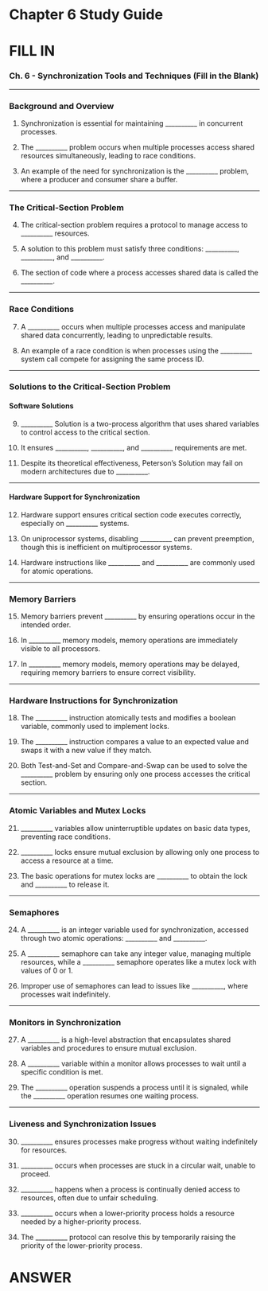 # Chapter 6 Study Guide

# FILL IN
### **Ch. 6 - Synchronization Tools and Techniques (Fill in the Blank)**

----------

### **Background and Overview**

1.  Synchronization is essential for maintaining __________ in concurrent processes.
    
2.  The __________ problem occurs when multiple processes access shared resources simultaneously, leading to race conditions.
    
3.  An example of the need for synchronization is the __________ problem, where a producer and consumer share a buffer.
    

----------

### **The Critical-Section Problem**

4.  The critical-section problem requires a protocol to manage access to __________ resources.
    
5.  A solution to this problem must satisfy three conditions: __________, __________, and __________.
    
6.  The section of code where a process accesses shared data is called the __________.
    

----------

### **Race Conditions**

7.  A __________ occurs when multiple processes access and manipulate shared data concurrently, leading to unpredictable results.
    
8.  An example of a race condition is when processes using the __________ system call compete for assigning the same process ID.
    

----------

### **Solutions to the Critical-Section Problem**

#### **Software Solutions**

9.  __________ Solution is a two-process algorithm that uses shared variables to control access to the critical section.
    
10.  It ensures __________, __________, and __________ requirements are met.
    
11.  Despite its theoretical effectiveness, Peterson’s Solution may fail on modern architectures due to __________.
    

----------

#### **Hardware Support for Synchronization**

12.  Hardware support ensures critical section code executes correctly, especially on __________ systems.
    
13.  On uniprocessor systems, disabling __________ can prevent preemption, though this is inefficient on multiprocessor systems.
    
14.  Hardware instructions like __________ and __________ are commonly used for atomic operations.
    

----------

### **Memory Barriers**

15.  Memory barriers prevent __________ by ensuring operations occur in the intended order.
    
16.  In __________ memory models, memory operations are immediately visible to all processors.
    
17.  In __________ memory models, memory operations may be delayed, requiring memory barriers to ensure correct visibility.
    

----------

### **Hardware Instructions for Synchronization**

18.  The __________ instruction atomically tests and modifies a boolean variable, commonly used to implement locks.
    
19.  The __________ instruction compares a value to an expected value and swaps it with a new value if they match.
    
20.  Both Test-and-Set and Compare-and-Swap can be used to solve the __________ problem by ensuring only one process accesses the critical section.
    

----------

### **Atomic Variables and Mutex Locks**

21.  __________ variables allow uninterruptible updates on basic data types, preventing race conditions.
    
22.  __________ locks ensure mutual exclusion by allowing only one process to access a resource at a time.
    
23.  The basic operations for mutex locks are __________ to obtain the lock and __________ to release it.
    

----------

### **Semaphores**

24.  A __________ is an integer variable used for synchronization, accessed through two atomic operations: __________ and __________.
    
25.  A __________ semaphore can take any integer value, managing multiple resources, while a __________ semaphore operates like a mutex lock with values of 0 or 1.
    
26.  Improper use of semaphores can lead to issues like __________, where processes wait indefinitely.
    

----------

### **Monitors in Synchronization**

27.  A __________ is a high-level abstraction that encapsulates shared variables and procedures to ensure mutual exclusion.
    
28.  A __________ variable within a monitor allows processes to wait until a specific condition is met.
    
29.  The __________ operation suspends a process until it is signaled, while the __________ operation resumes one waiting process.
    

----------

### **Liveness and Synchronization Issues**

30.  __________ ensures processes make progress without waiting indefinitely for resources.
    
31.  __________ occurs when processes are stuck in a circular wait, unable to proceed.
    
32.  __________ happens when a process is continually denied access to resources, often due to unfair scheduling.
    
33.  __________ occurs when a lower-priority process holds a resource needed by a higher-priority process.
    
34.  The __________ protocol can resolve this by temporarily raising the priority of the lower-priority process.
    

# ANSWER

<!--stackedit_data:
eyJoaXN0b3J5IjpbMTI2OTc4NDk4MV19
-->